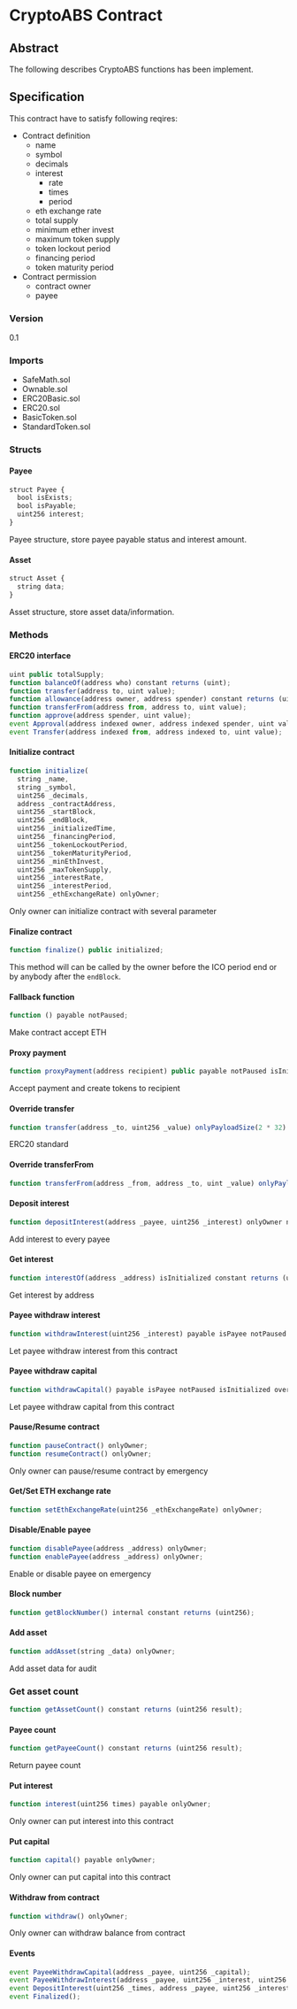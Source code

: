# CryptoABS Contract

## Abstract

The following describes CryptoABS functions has been implement.

## Specification

This contract have to satisfy following reqires:
- Contract definition
    - name
    - symbol
    - decimals
    - interest
        - rate
        - times
        - period
    - eth exchange rate
    - total supply
    - minimum ether invest
    - maximum token supply
    - token lockout period
    - financing period
    - token maturity period
- Contract permission
    - contract owner 
    - payee

### Version

0.1

### Imports

- SafeMath.sol
- Ownable.sol
- ERC20Basic.sol
- ERC20.sol
- BasicToken.sol
- StandardToken.sol

### Structs

#### Payee

```javascript
struct Payee {
  bool isExists;                                      
  bool isPayable;                                     
  uint256 interest;
}
```

Payee structure, store payee payable status and interest amount.

#### Asset

```javascript
struct Asset {
  string data;                                        
}
```

Asset structure, store asset data/information.

### Methods

#### ERC20 interface

```javascript
uint public totalSupply;
function balanceOf(address who) constant returns (uint);
function transfer(address to, uint value);
function allowance(address owner, address spender) constant returns (uint);
function transferFrom(address from, address to, uint value);
function approve(address spender, uint value);
event Approval(address indexed owner, address indexed spender, uint value);
event Transfer(address indexed from, address indexed to, uint value);
```

#### Initialize contract

```javascript
function initialize(
  string _name,
  string _symbol,
  uint256 _decimals,
  address _contractAddress,
  uint256 _startBlock,
  uint256 _endBlock,
  uint256 _initializedTime,
  uint256 _financingPeriod,
  uint256 _tokenLockoutPeriod,
  uint256 _tokenMaturityPeriod,
  uint256 _minEthInvest,
  uint256 _maxTokenSupply,
  uint256 _interestRate,
  uint256 _interestPeriod,
  uint256 _ethExchangeRate) onlyOwner;
```

Only owner can initialize contract with several parameter

#### Finalize contract

```javascript
function finalize() public initialized;
```

This method will can be called by the owner before the ICO period end or by anybody after the `endBlock`.

#### Fallback function

```javascript
function () payable notPaused;
```

Make contract accept ETH

#### Proxy payment

```javascript
function proxyPayment(address recipient) public payable notPaused isInitialized isContractOpen returns (bool);
```

Accept payment and create tokens to recipient

#### Override transfer

```javascript
function transfer(address _to, uint256 _value) onlyPayloadSize(2 * 32) notLockout notPaused isInitialized isContractOpen;
```

ERC20 standard

#### Override transferFrom

```javascript
function transferFrom(address _from, address _to, uint _value) onlyPayloadSize(3 * 32) notLockout notPaused isInitialized ;
```

#### Deposit interest

```javascript
function depositInterest(address _payee, uint256 _interest) onlyOwner notPaused isInitialized isContractOpen;
```

Add interest to every payee

#### Get interest

```javascript
function interestOf(address _address) isInitialized constant returns (uint256 result);
```

Get interest by address

#### Payee withdraw interest

```javascript
function withdrawInterest(uint256 _interest) payable isPayee notPaused isInitialized notLockout isContractOpen;
```

Let payee withdraw interest from this contract

#### Payee withdraw capital

```javascript
function withdrawCapital() payable isPayee notPaused isInitialized overMaturity isContractOpen;
```

Let payee withdraw capital from this contract

#### Pause/Resume contract

```javascript
function pauseContract() onlyOwner;
function resumeContract() onlyOwner;
```

Only owner can pause/resume contract by emergency

#### Get/Set ETH exchange rate

```javascript
function setEthExchangeRate(uint256 _ethExchangeRate) onlyOwner;
```

#### Disable/Enable payee

```javascript
function disablePayee(address _address) onlyOwner;
function enablePayee(address _address) onlyOwner;
```

Enable or disable payee on emergency

#### Block number

```javascript
function getBlockNumber() internal constant returns (uint256);
```

#### Add asset

```javascript
function addAsset(string _data) onlyOwner;
```

Add asset data for audit

### Get asset count

```javascript
function getAssetCount() constant returns (uint256 result);
```

#### Payee count

```javascript
function getPayeeCount() constant returns (uint256 result);
```

Return payee count

#### Put interest

```javascript
function interest(uint256 times) payable onlyOwner;
```

Only owner can put interest into this contract

#### Put capital

```javascript
function capital() payable onlyOwner;
```

Only owner can put capital into this contract

#### Withdraw from contract

```javascript
function withdraw() onlyOwner;
```

Only owner can withdraw balance from contract

#### Events

```javascript
event PayeeWithdrawCapital(address _payee, uint256 _capital);
event PayeeWithdrawInterest(address _payee, uint256 _interest, uint256 _remainInterest);
event DepositInterest(uint256 _times, address _payee, uint256 _interest);
event Finalized();
```